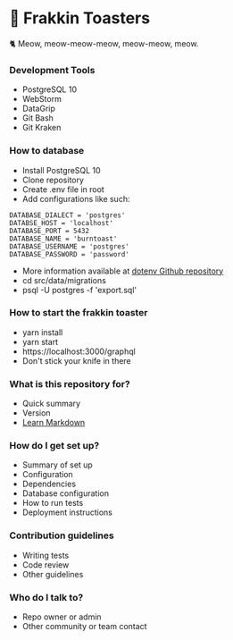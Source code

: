 # 🍞 Frakkin Toasters #

🐈 Meow, meow-meow-meow, meow-meow, meow.

### Development Tools ###
* PostgreSQL 10
* WebStorm
* DataGrip
* Git Bash
* Git Kraken

### How to database ###
* Install PostgreSQL 10
* Clone repository
* Create .env file in root
* Add configurations like such:
```
DATABASE_DIALECT = 'postgres'
DATABSE_HOST = 'localhost'
DATABASE_PORT = 5432
DATABASE_NAME = 'burntoast'
DATABASE_USERNAME = 'postgres'
DATABASE_PASSWORD = 'password'
```
* More information available at [dotenv Github repository](https://github.com/motdotla/dotenv)
* cd src/data/migrations
* psql -U postgres -f 'export.sql'

### How to start the frakkin toaster ###
* yarn install
* yarn start
* https://localhost:3000/graphql
* Don't stick your knife in there

### What is this repository for? ###

* Quick summary
* Version
* [Learn Markdown](https://bitbucket.org/tutorials/markdowndemo)

### How do I get set up? ###

* Summary of set up
* Configuration
* Dependencies
* Database configuration
* How to run tests
* Deployment instructions

### Contribution guidelines ###

* Writing tests
* Code review
* Other guidelines

### Who do I talk to? ###

* Repo owner or admin
* Other community or team contact
